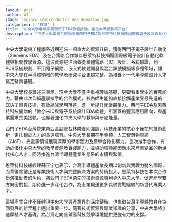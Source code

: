 ```yaml
---
layout: post
author: AI
image: img/ncu_semiconductor_eda_donation.jpg
categories: [ '教育' ]
title: "中央大學電機系獲西門子EDA軟體捐贈，強化半導體教研平台"
description: "中央大學電機工程學系獲西門子EDA及恩萊特科技捐贈國際級電子設計自動化軟體與教學資源，涵蓋IC設計、系統驗證、PCB規劃、車用電子、嵌入式開發等多元領域，推動產學深度合作，有效提升教學與實務能力，深化人才培育，助力台灣半導體產業邁向全球競爭。"
---
```

中央大學電機工程學系近期迎來一項重大的資源升級，獲得西門子電子設計自動化（Siemens EDA）及在台策略合作夥伴恩萊特科技捐贈國際級電子設計自動化軟體與相關教學資源。這波資源挹注涵蓋從積體電路（IC）設計、系統驗證，到PCB系統規劃、車用電子網路、嵌入式軟體開發與混合訊號模擬等多種領域，讓中央大學在半導體領域的教學及研究平台更趨完整，為培養下一代半導體設計人才奠定堅實基礎。

中央大學校長蕭述三表示，現今大學不僅需重視理論基礎，更要看重學生的實務能力。藉由此次仰賴產學攜手的合作模式，校內師生能夠直接接觸產業界最先進的EDA工具與技術，有效縮減學用落差，進一步提升就業競爭力。西門子EDA及恩萊特科技捐贈的「微奈米IC與電子系統設計EDA軟體」所涵蓋的豐富應用面向，與產業需求完美接軌，也顯著強化中央大學的教學與研發能量。

西門子EDA台灣暨東南亞區副總裁林棨璇則強調，科技產業的核心不僅在於技術創新，更扎根於人才的長遠培育。中央大學長期在半導體、人工智慧物聯網（AIoT）、光電等領域展現深厚的學術實力及產學合作影響力。這次攜手合作，有助於優化中央大學的教學資源及實踐能力，並協助培養能因應未來產業變革的新世代核心人才，同時推進台灣半導體產業生態系的永續與繁榮。

恩萊特科技總經理蘇正宇也表示，台灣半導體產業長期以創新與實戰力馳名國際，而背後關鍵正是專業技術人才與完整解決方案的持續投入。恩萊特科技在本次合作扮演推動者的角色，將西門子EDA領先的技術資源順利導入中央大學，促進產學雙方緊密對接，期待進一步深化合作，為產業輸送更多具備實戰經驗的新世代專業人才。

這場產學合作不僅體現中央大學與產業界的深度鏈結，也象徵台灣半導體教育在協同發展的新里程上邁出重要一步。隨著技術資源與專業知識的分享，中央大學將加速厚植人才基礎，為台灣走向全球高科技競爭環境提供更強有力的支撐。